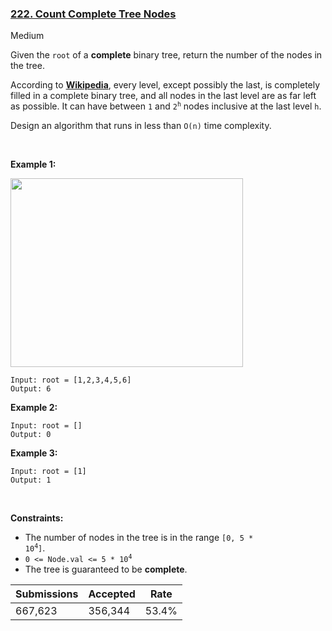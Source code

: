 ### [222. Count Complete Tree Nodes](https://leetcode.com/problems/count-complete-tree-nodes/)

Medium

Given the `` root `` of a __complete__ binary tree, return the number of the nodes in the tree.

According to __<a href="http://en.wikipedia.org/wiki/Binary_tree#Types_of_binary_trees" target="_blank">Wikipedia</a>__, every level, except possibly the last, is completely filled in a complete binary tree, and all nodes in the last level are as far left as possible. It can have between `` 1 `` and <code>2<sup>h</sup></code> nodes inclusive at the last level `` h ``.

Design an algorithm that runs in less than <code data-stringify-type="code">O(n)</code> time complexity.

 

__Example 1:__

<img alt="" src="https://assets.leetcode.com/uploads/2021/01/14/complete.jpg" style="width: 372px; height: 302px;"/>

```
Input: root = [1,2,3,4,5,6]
Output: 6
```

__Example 2:__

```
Input: root = []
Output: 0
```

__Example 3:__

```
Input: root = [1]
Output: 1
```

 

__Constraints:__

*   The number of nodes in the tree is in the range <code>[0, 5 * 10<sup>4</sup>]</code>.
*   <code>0 <= Node.val <= 5 * 10<sup>4</sup></code>
*   The tree is guaranteed to be __complete__.

| Submissions    | Accepted     | Rate   |
| -------------- | ------------ | ------ |
| 667,623 | 356,344 | 53.4% |